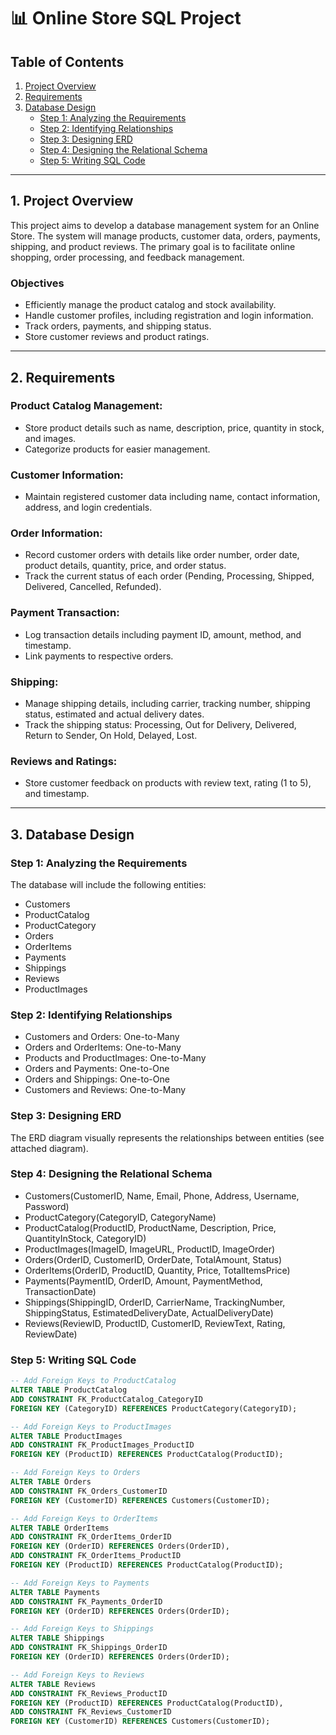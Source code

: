 # 📊 Online Store SQL Project

## Table of Contents

1. [Project Overview](#1-project-overview)  
2. [Requirements](#2-requirements)  
3. [Database Design](#3-database-design)  
   - [Step 1: Analyzing the Requirements](#step-1-analyzing-the-requirements)  
   - [Step 2: Identifying Relationships](#step-2-identifying-relationships)  
   - [Step 3: Designing ERD](#step-3-designing-erd)  
   - [Step 4: Designing the Relational Schema](#step-4-designing-the-relational-schema)  
   - [Step 5: Writing SQL Code](#step-5-writing-sql-code)  

---

## 1. Project Overview

This project aims to develop a database management system for an Online Store. The system will manage products, customer data, orders, payments, shipping, and product reviews. The primary goal is to facilitate online shopping, order processing, and feedback management.

### Objectives

- Efficiently manage the product catalog and stock availability.
- Handle customer profiles, including registration and login information.
- Track orders, payments, and shipping status.
- Store customer reviews and product ratings.

---

## 2. Requirements

### Product Catalog Management:
- Store product details such as name, description, price, quantity in stock, and images.
- Categorize products for easier management.

### Customer Information:
- Maintain registered customer data including name, contact information, address, and login credentials.

### Order Information:
- Record customer orders with details like order number, order date, product details, quantity, price, and order status.
- Track the current status of each order (Pending, Processing, Shipped, Delivered, Cancelled, Refunded).

### Payment Transaction:
- Log transaction details including payment ID, amount, method, and timestamp.
- Link payments to respective orders.

### Shipping:
- Manage shipping details, including carrier, tracking number, shipping status, estimated and actual delivery dates.
- Track the shipping status: Processing, Out for Delivery, Delivered, Return to Sender, On Hold, Delayed, Lost.

### Reviews and Ratings:
- Store customer feedback on products with review text, rating (1 to 5), and timestamp.

---

## 3. Database Design

### Step 1: Analyzing the Requirements

The database will include the following entities:
- Customers
- ProductCatalog
- ProductCategory
- Orders
- OrderItems
- Payments
- Shippings
- Reviews
- ProductImages

### Step 2: Identifying Relationships

- Customers and Orders: One-to-Many
- Orders and OrderItems: One-to-Many
- Products and ProductImages: One-to-Many
- Orders and Payments: One-to-One
- Orders and Shippings: One-to-One
- Customers and Reviews: One-to-Many

### Step 3: Designing ERD

The ERD diagram visually represents the relationships between entities (see attached diagram).

### Step 4: Designing the Relational Schema

- Customers(CustomerID, Name, Email, Phone, Address, Username, Password)
- ProductCategory(CategoryID, CategoryName)
- ProductCatalog(ProductID, ProductName, Description, Price, QuantityInStock, CategoryID)
- ProductImages(ImageID, ImageURL, ProductID, ImageOrder)
- Orders(OrderID, CustomerID, OrderDate, TotalAmount, Status)
- OrderItems(OrderID, ProductID, Quantity, Price, TotalItemsPrice)
- Payments(PaymentID, OrderID, Amount, PaymentMethod, TransactionDate)
- Shippings(ShippingID, OrderID, CarrierName, TrackingNumber, ShippingStatus, EstimatedDeliveryDate, ActualDeliveryDate)
- Reviews(ReviewID, ProductID, CustomerID, ReviewText, Rating, ReviewDate)

### Step 5: Writing SQL Code

```sql
-- Add Foreign Keys to ProductCatalog
ALTER TABLE ProductCatalog
ADD CONSTRAINT FK_ProductCatalog_CategoryID
FOREIGN KEY (CategoryID) REFERENCES ProductCategory(CategoryID);

-- Add Foreign Keys to ProductImages
ALTER TABLE ProductImages
ADD CONSTRAINT FK_ProductImages_ProductID
FOREIGN KEY (ProductID) REFERENCES ProductCatalog(ProductID);

-- Add Foreign Keys to Orders
ALTER TABLE Orders
ADD CONSTRAINT FK_Orders_CustomerID
FOREIGN KEY (CustomerID) REFERENCES Customers(CustomerID);

-- Add Foreign Keys to OrderItems
ALTER TABLE OrderItems
ADD CONSTRAINT FK_OrderItems_OrderID
FOREIGN KEY (OrderID) REFERENCES Orders(OrderID),
ADD CONSTRAINT FK_OrderItems_ProductID
FOREIGN KEY (ProductID) REFERENCES ProductCatalog(ProductID);

-- Add Foreign Keys to Payments
ALTER TABLE Payments
ADD CONSTRAINT FK_Payments_OrderID
FOREIGN KEY (OrderID) REFERENCES Orders(OrderID);

-- Add Foreign Keys to Shippings
ALTER TABLE Shippings
ADD CONSTRAINT FK_Shippings_OrderID
FOREIGN KEY (OrderID) REFERENCES Orders(OrderID);

-- Add Foreign Keys to Reviews
ALTER TABLE Reviews
ADD CONSTRAINT FK_Reviews_ProductID
FOREIGN KEY (ProductID) REFERENCES ProductCatalog(ProductID),
ADD CONSTRAINT FK_Reviews_CustomerID
FOREIGN KEY (CustomerID) REFERENCES Customers(CustomerID);
```